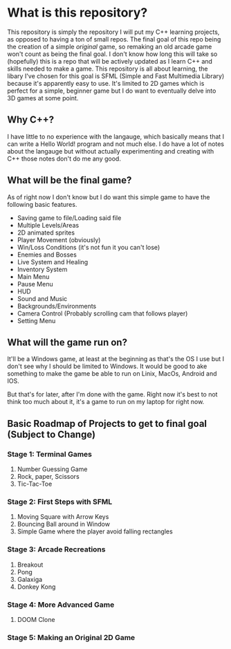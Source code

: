 <h1>What is this repository?</h1>

<p>This repository is simply the repository I will put my C++ learning projects, as opposed to having a ton of small repos. The final goal of this repo being the creation of a simple <em>original</em> game, so remaking an old arcade game won't count as being the final goal. I don't know how long this will take so (hopefully) this is a repo that will be actively updated as I learn C++ and skills needed to make a game. This repository is all about learning, the libary I've chosen for this goal is SFML (Simple and Fast Multimedia Library) because it's apparently easy to use. It's limited to 2D games which is perfect for a simple, beginner game but I do want to eventually delve into 3D games at some point.</p>

<h2>Why C++?</h2>

<p>I have little to no experience with the langauge, which basically means that I can write a Hello World! program and not much else. I do have a lot of notes about the langauge but without actually experimenting and creating with C++ those notes don't do me any good.</p>

<h2>What will be the final game?</h2>

<p>As of right now I don't know but I do want this simple game to have the following basic features.</p>

<ul>
    <li> Saving game to file/Loading said file
    <li> Multiple Levels/Areas
    <li> 2D animated sprites
    <li> Player Movement (obviously)
    <li> Win/Loss Conditions (it's not fun it you can't lose)
    <li> Enemies and Bosses
    <li> Live System and Healing
    <li> Inventory System
    <li> Main Menu
    <li> Pause Menu
    <li> HUD
    <li> Sound and Music
    <li> Backgrounds/Environments
    <li> Camera Control (Probably scrolling cam that follows player)
    <li> Setting Menu
</ul>

<h2>What will the game run on?</h2>
<p>It'll be a Windows game, at least at the beginning as that's the OS I use but I don't see why I should be limited to Windows. It would be good to ake something to make the game be able to run on Linix, MacOs, Android and IOS.</p>

<p>But that's for later, after I'm done with the game. Right now it's best to not think too much about it, it's a game to run on my laptop for right now.</p>

<h2>Basic Roadmap of Projects to get to final goal (Subject to Change)</h2>

<h3>Stage 1: Terminal Games</h3>
<ol>
    <li> Number Guessing Game
    <li> Rock, paper, Scissors
    <li> Tic-Tac-Toe
</ol>

<h3>Stage 2: First Steps with SFML</h3>

<ol>
    <li> Moving Square with Arrow Keys
    <li> Bouncing Ball around in Window
    <li> Simple Game where the player avoid falling rectangles
</ol>

<h3>Stage 3: Arcade Recreations</h3>

<ol>
    <li> Breakout
    <li> Pong
    <li> Galaxiga
    <li> Donkey Kong
</ol>

<h3>Stage 4: More Advanced Game</h3>

<ol>
    <li> DOOM Clone
</ol>

<h3>Stage 5: Making an Original 2D Game</h3>